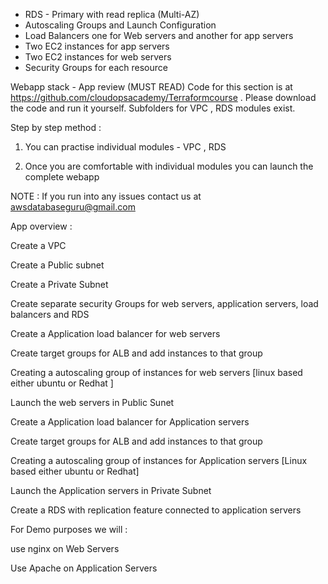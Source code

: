 - RDS - Primary with read replica (Multi-AZ)
- Autoscaling Groups and Launch Configuration
- Load Balancers one for Web servers and another for app servers
- Two EC2 instances for app servers
- Two EC2 instances for web servers
- Security Groups for each resource

Webapp stack - App review (MUST READ)
Code for this section is at https://github.com/cloudopsacademy/Terraformcourse . Please download the code and run it yourself. Subfolders for VPC , RDS modules exist.

Step by step method :

1) You can practise individual modules - VPC , RDS 

2) Once you are comfortable with individual modules you can launch the complete webapp

NOTE : If you run into any issues contact us at awsdatabaseguru@gmail.com

App overview :

Create a VPC

Create a Public subnet

Create a Private Subnet

Create separate security Groups for web servers, application servers, load balancers and RDS

Create a Application load balancer for web servers

Create target groups for ALB  and add instances to that group

Creating a autoscaling group of instances for web servers [linux based either ubuntu or                         Redhat ]

Launch the web servers in Public Sunet

Create a Application load balancer for Application servers

Create target groups for ALB and add instances to that group

Creating a autoscaling group of instances for Application servers [Linux based either ubuntu or Redhat]

Launch the Application servers in Private Subnet

Create a RDS  with replication feature connected to application servers

For Demo purposes  we will :

use nginx on Web Servers

Use Apache on Application Servers

